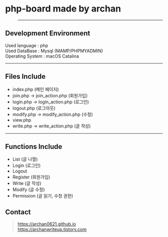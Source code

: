 # php-board made by archan
> ***
Development Environment<br>
-----------------------
Used language : php<br>
Used DataBase : Mysql (MAMP/PHPMYADMIN)<br>
Operating System : macOS Catalina<br>
***
Files Include 
----------
* index.php (메인 페이지)
* join.php -> join_action.php (회원가입)
* login.php -> login_action.php (로그인)
* logout.php (로그아웃)
* modify.php -> modify_action.php (수정)
* view.php
* write.php -> write_action.php (글 작성)
***
Functions Include
-------
* List (글 나열)
* Login (로그인)
* Logout
* Register (회원가입)
* Write (글 작성)
* Modify (글 수정)
* Permission (글 읽기, 수정 권한)

Contact
-----
>https://archan0621.github.io<br>
>https://archanwriteup.tistory.com
